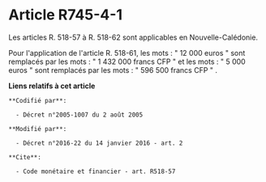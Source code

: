 # Article R745-4-1

Les articles R. 518-57 à R. 518-62 sont applicables en Nouvelle-Calédonie.

Pour l'application de l'article R. 518-61, les mots :  "   12 000 euros " sont remplacés par les mots : " 1 432 000 francs
CFP " et les mots : " 5 000 euros " sont remplacés par les mots : " 596 500 francs CFP " .

**Liens relatifs à cet article**

	**Codifié par**:

	  - Décret n°2005-1007 du 2 août 2005

	**Modifié par**:

	  - Décret n°2016-22 du 14 janvier 2016 - art. 2

	**Cite**:

	  - Code monétaire et financier - art. R518-57

